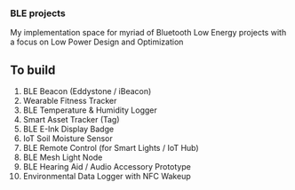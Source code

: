 ### BLE projects 
My implementation space for myriad of Bluetooth Low Energy projects with a focus 
on Low Power Design and Optimization

## To build 
1. BLE Beacon (Eddystone / iBeacon)  
2. Wearable Fitness Tracker  
3. BLE Temperature & Humidity Logger  
4. Smart Asset Tracker (Tag)  
5. BLE E-Ink Display Badge  
6. IoT Soil Moisture Sensor  
7. BLE Remote Control (for Smart Lights / IoT Hub)  
8. BLE Mesh Light Node  
9. BLE Hearing Aid / Audio Accessory Prototype  
10. Environmental Data Logger with NFC Wakeup  
